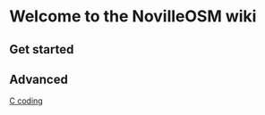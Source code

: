 # Welcome to the NovilleOSM wiki
## Get started

## Advanced
[C coding](https://samma2009.github.io/NovilleOSM/)
